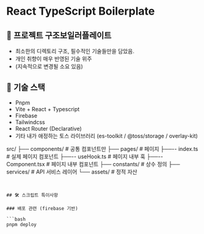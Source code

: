 # React TypeScript Boilerplate

## 📁 프로젝트 구조보일러플레이트

- 최소한의 디렉토리 구조, 필수적인 기술들만을 담았음.
- 개인 취향이 매우 반영된 기술 위주
- (지속적으로 변경될 소요 있음)

## 🚀 기술 스택

- Pnpm
- Vite + React + Typescript
- Firebase
- Tailwindcss
- React Router (Declarative)
- 기타 내가 애정하는 토스 라이브러리 (es-toolkit / @toss/storage / overlay-kit)

src/
├── components/ # 공통 컴포넌트만
├── pages/ # 페이지
├──-- index.ts # 실제 페이지 컴포넌트
├──-- useHook.ts # 페이지 내부 훅
├──-- Component.tsx # 페이지 내부 컴포넌트
├── constants/ # 상수 정의
├── services/ # API 서비스 레이어
└── assets/ # 정적 자산

````


## 🛠️ 스크립트 특이사항

### 배포 관련 (firebase 기반)

```bash
pnpm deploy
````
